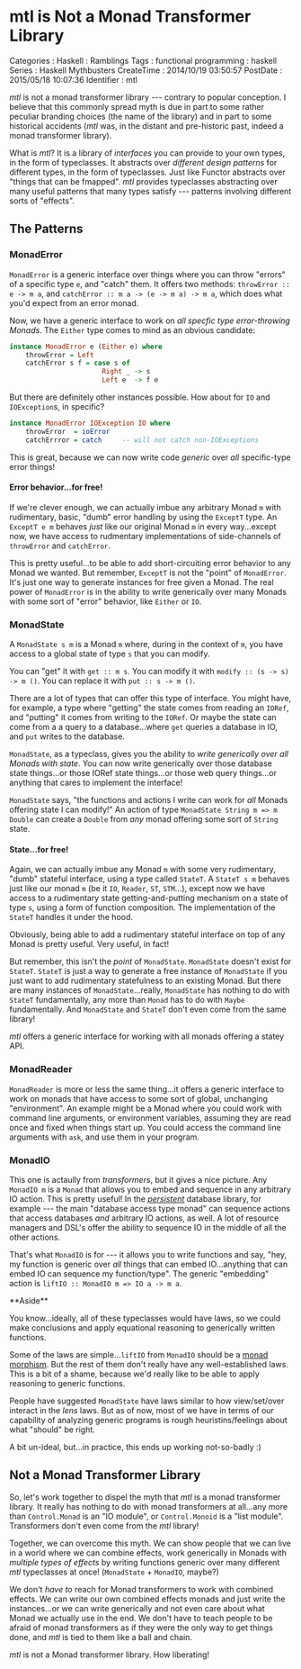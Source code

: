 mtl is Not a Monad Transformer Library
======================================

Categories
:   Haskell
:   Ramblings
Tags
:   functional programming
:   haskell
Series
:   Haskell Mythbusters
CreateTime
:   2014/10/19 03:50:57
PostDate
:   2015/05/18 10:07:36
Identifier
:   mtl

*mtl* is not a monad transformer library --- contrary to popular conception.
I believe that this commonly spread myth is due in part to some rather
peculiar branding choices (the name of the library) and in part to some
historical accidents (*mtl* was, in the distant and pre-historic past, indeed
a monad transformer library).

What is *mtl*?  It is a library of *interfaces* you can provide to your own
types, in the form of typeclasses.  It abstracts over *different design
patterns* for different types, in the form of typeclasses.  Just like Functor
abstracts over "things that can be fmapped".  *mtl* provides typeclasses
abstracting over many useful patterns that many types satisfy --- patterns
involving different sorts of "effects".

The Patterns
------------

### MonadError

`MonadError` is a generic interface over things where you can throw "errors"
of a specific type `e`, and "catch" them.  It offers two methods:
`throwError :: e -> m a`, and `catchError :: m a -> (e -> m a) -> m a`, which
does what you'd expect from an error monad.

Now, we have a generic interface to work on *all specfic type error-throwing
Monads*.  The `Either` type comes to mind as an obvious candidate:

~~~haskell
instance MonadError e (Either e) where
    throwError = Left
    catchError s f = case s of
                       Right _ -> s
                       Left e  -> f e
~~~

But there are definitely other instances possible.  How about for `IO` and
`IOException`s, in specific?

~~~haskell
instance MonadError IOException IO where
    throwError  = ioError
    catchErrror = catch     -- will not catch non-IOExceptions
~~~

This is great, because we can now write code *generic* over *all*
specific-type error things!

#### Error behavior...for free!

If we're clever enough, we can actually imbue any arbitrary Monad `m` with
rudimentary, basic, "dumb" error handling by using the `ExceptT` type.  An
`ExceptT e m` behaves *just* like our original Monad `m` in every way...except
now, we have access to rudmentary implementations of side-channels of
`throwError` and `catchError`.

This is pretty useful...to be able to add short-circuiting error behavior to
any Monad we wanted.  But remember, `ExceptT` is not the "point" of
`MonadError`.  It's just one way to generate instances for free given a Monad.
The real power of `MonadError` is in the ability to write generically over
many Monads with some sort of "error" behavior, like `Either` or `IO`.

### MonadState

A `MonadState s m` is a Monad `m` where, during in the context of `m`, you
have access to a global state of type `s` that you can modify.

You can "get" it with `get :: m s`.  You can modify it with `modify :: (s ->
s) -> m ()`.  You can replace it with `put :: s -> m ()`.

There are a lot of types that can offer this type of interface.  You might
have, for example, a type where "getting" the state comes from reading an
`IORef`, and "putting" it comes from writing to the `IORef`.  Or maybe the
state can come from a a query to a database...where `get` queries a database
in IO, and `put` writes to the database.

`MonadState`, as a typeclass, gives you the ability to *write generically over
all Monads with state*.  You can now write generically over those database
state things...or those IORef state things...or those web query things...or
anything that cares to implement the interface!

`MonadState` says, "the functions and actions I write can work for *all*
Monads offering state I can modify!"  An action of type `MonadState String m
=> m Double` can create a `Double` from *any* monad offering some sort of
`String` state.

#### State...for free!

Again, we can actually imbue any Monad `m` with some very rudimentary, "dumb"
stateful interface, using a type called `StateT`.  A `StateT s m` behaves just
like our monad `m` (be it `IO`, `Reader`, `ST`, `STM`...), except now we have
access to a rudimentary state getting-and-putting mechanism on a state of type
`s`, using a form of function composition.  The implementation of the `StateT`
handles it under the hood.

Obviously, being able to add a rudimentary stateful interface on top of any
Monad is pretty useful.  Very useful, in fact!

But remember, this isn't the *point* of `MonadState`.  `MonadState` doesn't
exist for `StateT`.  `StateT` is just a way to generate a free instance of
`MonadState` if you just want to add rudimentary statefulness to an existing
Monad.  But there are many instances of `MonadState`...really, `MonadState`
has nothing to do with `StateT` fundamentally, any more than `Monad` has to do
with `Maybe` fundamentally.  And `MonadState` and `StateT` don't even come
from the same library!

*mtl* offers a generic interface for working with all monads offering a statey
API.

### MonadReader

`MonadReader` is more or less the same thing...it offers a generic interface
to work on monads that have access to some sort of global, unchanging
"environment".  An example might be a Monad where you could work with command
line arguments, or environment variables, assuming they are read once and
fixed when things start up.  You could access the command line arguments with
`ask`, and use them in your program.

### MonadIO

This one is actaully from *transformers*, but it gives a nice picture.  Any
`MonadIO m` is a `Monad` that allows you to embed and sequence in any
arbitrary IO action.  This is pretty useful!  In the *[persistent][]* database
library, for example --- the main "database access type monad" can sequence
actions that access databases *and* arbitrary IO actions, as well.  A lot of
resource managers and DSL's offer the ability to sequence IO in the middle of
all the other actions.

[persistent]: http://hackage.haskell.org/package/persistent

That's what `MonadIO` is for --- it allows you to write functions and say,
"hey, my function is generic over *all* things that can embed IO...anything
that can embed IO can sequence my function/type".  The generic "embedding"
action is `liftIO :: MonadIO m => IO a -> m a`.

<div class="note">
**Aside**

You know...ideally, all of these typeclasses would have laws, so we could make
conclusions and apply equational reasoning to generically written functions.

Some of the laws are simple...`liftIO` from `MonadIO` should be a [monad
morphism][mmorph].  But the rest of them don't really have any
well-established laws.  This is a bit of a shame, because we'd really like to
be able to apply reasoning to generic functions.

[mmorph]: http://hackage.haskell.org/package/mmorph-1.0.4/docs/Control-Monad-Morph.html

People have suggested `MonadState` have laws similar to how view/set/over
interact in the *lens* laws.  But as of now, most of we have in terms of our
capability of analyzing generic programs is rough heuristins/feelings about
what "should" be right.

A bit un-ideal, but...in practice, this ends up working not-so-badly :)
</div>

Not a Monad Transformer Library
-------------------------------

So, let's work together to dispel the myth that *mtl* is a monad transformer
library.  It really has nothing to do with monad transformers at all...any
more than `Control.Monad` is an "IO module", or `Control.Monoid` is a "list
module".  Transformers don't even come from the *mtl* library!

Together, we can overcome this myth.  We can show people that we can live in a
world where we can combine effects, work generically in Monads with *multiple
types of effects* by writing functions generic over many different *mtl*
typeclasses at once! (`MonadState` + `MonadIO`, maybe?)

We don't *have to* reach for Monad transformers to work with combined effects.
We can write our own combined effects monads and just write the instances...or
we can write generically and not even care about what Monad we actually use in
the end.  We don't have to teach people to be afraid of monad transformers as
if they were the only way to get things done, and *mtl* is tied to them like a
ball and chain.

*mtl* is not a Monad transformer library.  How liberating!
